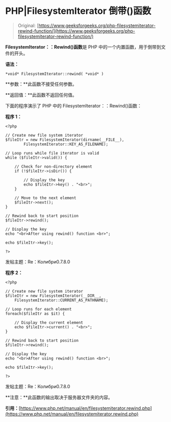 # PHP|FilesystemIterator 倒带()函数

> Original: [https://www.geeksforgeeks.org/php-filesystemiterator-rewind-function/](https://www.geeksforgeeks.org/php-filesystemiterator-rewind-function/)

**FilesystemIterator：：Rewind()函数**是 PHP 中的一个内置函数，用于倒带到文件的开头。

**语法：**

```
*void* FilesystemIterator::rewind( *void* )
```

**参数：**此函数不接受任何参数。

**返回值：**此函数不返回任何值。

下面的程序演示了 PHP 中的 FilesystemIterator：：Rewind()函数：

**程序 1：**

```
<?php

// Create new file system iterator
$fileItr = new FilesystemIterator(dirname(__FILE__), 
        FilesystemIterator::KEY_AS_FILENAME);

// Loop runs while file iterator is valid
while ($fileItr->valid()) {

    // Check for non-directory element
    if (!$fileItr->isDir()) {

        // Display the key
        echo $fileItr->key() . "<br>"; 
    }

    // Move to the next element
    $fileItr->next();
}

// Rewind back to start position
$fileItr->rewind();

// Display the key
echo "<br>After using rewind() function <br>";

echo $fileItr->key();

?>
```

发帖主题：Re：Колибри0.7.8.0

**程序 2：**

```
<?php

// Create new file system iterator
$fileItr = new FilesystemIterator(__DIR__, 
    FilesystemIterator::CURRENT_AS_PATHNAME);

// Loop runs for each element
foreach($fileItr as $it) {

    // Display the current element
    echo $fileItr->current() . "<br>";
}

// Rewind back to start position
$fileItr->rewind();

// Display the key
echo "<br>After using rewind() function <br>";

echo $fileItr->key();

?>
```

发帖主题：Re：Колибри0.7.8.0

**注意：**此函数的输出取决于服务器文件夹的内容。

**引用：**[https://www.php.net/manual/en/filesystemiterator.rewind.php](https://www.php.net/manual/en/filesystemiterator.rewind.php)